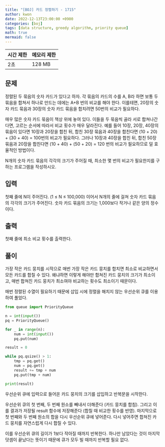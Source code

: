 ```yaml
---
title: "[BOJ] 카드 정렬하기 - 1715"
author: kwon
date: 2022-12-13T23:00:00 +0900
categories: [boj]
tags: [data structure, greedy algorithm, priority queue]
math: true
mermaid: false
---
```


| 시간 제한 | 메모리 제한 |
| --- | --- |
| 2초 | 128 MB |

## 문제

정렬된 두 묶음의 숫자 카드가 있다고 하자. 각 묶음의 카드의 수를 A, B라 하면 보통 두 묶음을 합쳐서 하나로 만드는 데에는 A+B 번의 비교를 해야 한다. 이를테면, 20장의 숫자 카드 묶음과 30장의 숫자 카드 묶음을 합치려면 50번의 비교가 필요하다.

매우 많은 숫자 카드 묶음이 책상 위에 놓여 있다. 이들을 두 묶음씩 골라 서로 합쳐나간다면, 고르는 순서에 따라서 비교 횟수가 매우 달라진다. 예를 들어 10장, 20장, 40장의 묶음이 있다면 10장과 20장을 합친 뒤, 합친 30장 묶음과 40장을 합친다면 (10 + 20) + (30 + 40) = 100번의 비교가 필요하다. 그러나 10장과 40장을 합친 뒤, 합친 50장 묶음과 20장을 합친다면 (10 + 40) + (50 + 20) = 120 번의 비교가 필요하므로 덜 효율적인 방법이다.

N개의 숫자 카드 묶음의 각각의 크기가 주어질 때, 최소한 몇 번의 비교가 필요한지를 구하는 프로그램을 작성하시오.

## 입력

첫째 줄에 N이 주어진다. (1 ≤ N ≤ 100,000) 이어서 N개의 줄에 걸쳐 숫자 카드 묶음의 각각의 크기가 주어진다. 숫자 카드 묶음의 크기는 1,000보다 작거나 같은 양의 정수이다.

## 출력

첫째 줄에 최소 비교 횟수를 출력한다.

## 풀이

가장 작은 카드 뭉치를 시작으로 매번 가장 작은 카드 뭉치를 합치면 최소로 비교하면서 모든 카드를 합칠 수 있다. 왜냐하면 이렇게 해야만 합쳐진 카드 뭉치의 크기가 최소이고, 매번 합쳐진 카드 뭉치가 최소여야 비교하는 횟수도 최소이기 때문이다.

매번 정렬된 수열이 필요하기 때문에 삽입 시에 정렬을 해치지 않는 우선순위 큐를 이용하여 풀었다.

```python
from queue import PriorityQueue

n = int(input())
pq = PriorityQueue()

for _ in range(n):
    num = int(input())
    pq.put(num)

result = 0

while pq.qsize() > 1:
    tmp = pq.get()
    num = pq.get()
    result += tmp + num
    pq.put(tmp + num)

print(result)
```

우선순위 큐에 입력으로 들어온 카드 뭉치의 크기를 삽입하고 반복문을 시작한다.

우선순위 큐의 첫 번째, 두 번째 원소를 빼내서 더해준다 (카드 뭉치를 합침). 그리고 이를 결과가 저장될 result 함수에 저장해준다 (합칠 때 비교한 횟수를 반영). 마지막으로 첫 번째와 두 번째 원소의 합을 다시 우선순위 큐에 넣어준다. 다시 넣어주면 합쳐진 카드 뭉치를 자연스럽게 다시 합칠 수 있다.

이를 우선순위 큐의 길이가 1보다 작아질 때까지 반복한다. 하나만 남았다는 것이 마지막 덧셈이 끝났다는 뜻이기 때문에 큐가 모두 빌 때까지 반복할 필요 없다.
